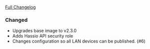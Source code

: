[Full Changelog][changelog]

### Changed

- Upgrades base image to v2.3.0
- Adds Hassio API security role
- Changes configuration so all LAN devices can be published. (#6)

[changelog]: https://github.com/hassio-addons/addon-tor/compare/v1.5.1...v1.6.0